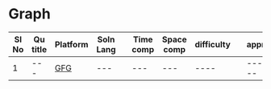# Graph

| Sl No | Qu title | Platform                            | Soln Lang |   | Time comp | Space comp | difficulty |    | approach |
| --     | ---     |   ------                            | ---       |-- | ---       | ---        | ----       | -- | ---------|
| 1    | ---       | [GFG ](/GFG/GFGQuestions.md) | ---       |   | ---       | ---        | ----       |    | ---------|
